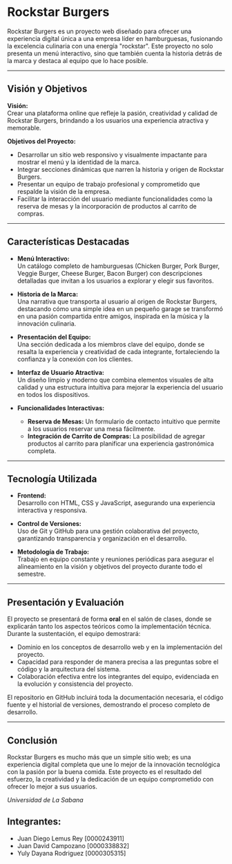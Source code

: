 # Rockstar Burgers

Rockstar Burgers es un proyecto web diseñado para ofrecer una experiencia digital única a una empresa líder en hamburguesas, fusionando la excelencia culinaria con una energía "rockstar". Este proyecto no solo presenta un menú interactivo, sino que también cuenta la historia detrás de la marca y destaca al equipo que lo hace posible.

---

## Visión y Objetivos

**Visión:**  
Crear una plataforma online que refleje la pasión, creatividad y calidad de Rockstar Burgers, brindando a los usuarios una experiencia atractiva y memorable.

**Objetivos del Proyecto:**
- Desarrollar un sitio web responsivo y visualmente impactante para mostrar el menú y la identidad de la marca.
- Integrar secciones dinámicas que narren la historia y origen de Rockstar Burgers.
- Presentar un equipo de trabajo profesional y comprometido que respalde la visión de la empresa.
- Facilitar la interacción del usuario mediante funcionalidades como la reserva de mesas y la incorporación de productos al carrito de compras.

---

## Características Destacadas

- **Menú Interactivo:**  
  Un catálogo completo de hamburguesas (Chicken Burger, Pork Burger, Veggie Burger, Cheese Burger, Bacon Burger) con descripciones detalladas que invitan a los usuarios a explorar y elegir sus favoritos.

- **Historia de la Marca:**  
  Una narrativa que transporta al usuario al origen de Rockstar Burgers, destacando cómo una simple idea en un pequeño garage se transformó en una pasión compartida entre amigos, inspirada en la música y la innovación culinaria.

- **Presentación del Equipo:**  
  Una sección dedicada a los miembros clave del equipo, donde se resalta la experiencia y creatividad de cada integrante, fortaleciendo la confianza y la conexión con los clientes.

- **Interfaz de Usuario Atractiva:**  
  Un diseño limpio y moderno que combina elementos visuales de alta calidad y una estructura intuitiva para mejorar la experiencia del usuario en todos los dispositivos.

- **Funcionalidades Interactivas:**  
  - **Reserva de Mesas:** Un formulario de contacto intuitivo que permite a los usuarios reservar una mesa fácilmente.
  - **Integración de Carrito de Compras:** La posibilidad de agregar productos al carrito para planificar una experiencia gastronómica completa.

---

## Tecnología Utilizada

- **Frontend:**  
  Desarrollo con HTML, CSS y JavaScript, asegurando una experiencia interactiva y responsiva.

- **Control de Versiones:**  
  Uso de Git y GitHub para una gestión colaborativa del proyecto, garantizando transparencia y organización en el desarrollo.

- **Metodología de Trabajo:**  
  Trabajo en equipo constante y reuniones periódicas para asegurar el alineamiento en la visión y objetivos del proyecto durante todo el semestre.

---

## Presentación y Evaluación

El proyecto se presentará de forma **oral** en el salón de clases, donde se explicarán tanto los aspectos teóricos como la implementación técnica. Durante la sustentación, el equipo demostrará:

- Dominio en los conceptos de desarrollo web y en la implementación del proyecto.
- Capacidad para responder de manera precisa a las preguntas sobre el código y la arquitectura del sistema.
- Colaboración efectiva entre los integrantes del equipo, evidenciada en la evolución y consistencia del proyecto.

El repositorio en GitHub incluirá toda la documentación necesaria, el código fuente y el historial de versiones, demostrando el proceso completo de desarrollo.

---

## Conclusión

Rockstar Burgers es mucho más que un simple sitio web; es una experiencia digital completa que une lo mejor de la innovación tecnológica con la pasión por la buena comida. Este proyecto es el resultado del esfuerzo, la creatividad y la dedicación de un equipo comprometido con ofrecer lo mejor a sus usuarios.

*Universidad de La Sabana*

## Integrantes:

- Juan Diego Lemus Rey [0000243911]
- Juan David Campozano [0000338832]
- Yuly Dayana Rodriguez [0000305315]

